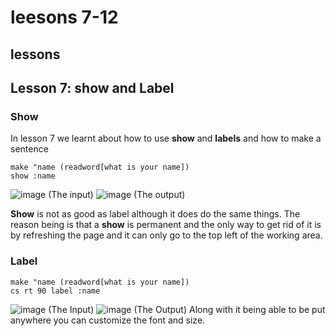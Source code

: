 # leesons 7-12 
## lessons

## Lesson 7: show and Label
### Show
In lesson 7 we learnt about how to use **show** and **labels** and how to make a sentence
<pre><code>make "name (readword[what is your name])
show :name </pre></code>
![image](https://user-images.githubusercontent.com/122093059/224308263-b8045db3-880f-430d-bde4-30a826e56c5a.png)
(The input)
![image](https://user-images.githubusercontent.com/122093059/224308874-0845219f-b352-4a35-b10d-abe10f558379.png)
(The output)

**Show** is not as good as label although it does do the same things. The reason being is that a **show** is permanent and the only way to get rid of it is by refreshing the page and it can only go to the top left of the working area.
### Label
<pre><code>make "name (readword[what is your name])
cs rt 90 label :name</pre></code>
![image](https://user-images.githubusercontent.com/122093059/224310113-adde5a8d-8c85-483b-91d1-445ee92a33f0.png)
(The Input)
![image](https://user-images.githubusercontent.com/122093059/224310555-0b1f7eef-af63-4cf7-8469-779258301ab7.png)
(The Output)
Along with it being able to be put anywhere you can customize the font and size.
